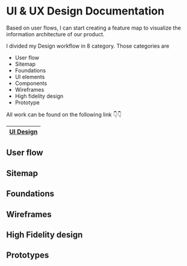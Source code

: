 # UI & UX Design Documentation

Based on user flows, I can start creating a feature map to visualize the information architecture of our product.

I divided my Design workflow in 8 category. Those categories are

- User flow
- Sitemap
- Foundations
- UI elements
- Components
- Wireframes
- High fidelity design
- Prototype



All work can be found on the following link 👇👇

|[UI Design](https://www.figma.com/file/u7g3DuvcXSZ6PiaQvYnkbx/1621802_SP2021_CSE486.1?node-id=201%3A5)|
|---|



## User flow





## Sitemap



## Foundations





## Wireframes



## High Fidelity design



## Prototypes

